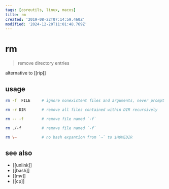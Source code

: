 ```yaml
---
tags: [coreutils, linux, macos]
title: rm
created: '2019-08-22T07:14:59.460Z'
modified: '2024-12-20T11:01:48.769Z'
---
```


# rm

> remove directory entries

alternative to [[rip]]

## usage

```sh
rm -f  FILE     # ignore nonexistent files and arguments, never prompt

rm -r DIR       # remove all files contained within DIR recursively

rm -- -f        # remove file named `-f`

rm ./-f         # remove file named `-f`

rm \~           # no bash expantion from `~` to $HOMEDIR
```

## see also

- [[unlink]]
- [[bash]]
- [[mv]]
- [[cp]]
